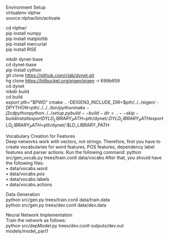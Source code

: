 Environment Setup  
virtualenv nlphw  
source nlphw/bin/activate  
  
cd nlphw/  
pip install numpy  
pip install matplotlib  
pip install mercurial  
pip install RISE  
  
mkdir dynet-base  
cd dynet-base  
pip install cython  
git clone https://github.com/clab/dynet.git  
hg clone https://bitbucket.org/eigen/eigen -r 699b659  
cd dynet  
mkdir build  
cd build  
export pth="$PWD"  
cmake .. -DEIGEN3_INCLUDE_DIR=$pth/../../eigen/ -DPYTHON=$pth/../../../bin/python  
make -j 2  
cd python  
python ../../setup.py build --build-dir=.. --skip-build install  
export DYLD_LIBRARY_PATH=$pth/dynet/:$DYLD_LIBRARY_PATH  
export LD_LIBRARY_PATH=$pth/dynet/:$LD_LIBRARY_PATH  

Vocabulary Creation for Features  
Deep networks work with vectors, not strings. Therefore, first you have to
create vocabularies for word features, POS features, dependency label features
and parser actions.
Run the following command:
python src/gen_vocab.py trees/train.conll data/vocabs
After that, you should have the following files:  
• data/vocabs.word  
• data/vocabs.pos  
• data/vocabs.labels  
• data/vocabs.actions  
  
Data Generation   
python src/gen.py trees/train.conll data/train.data  
python src/gen.py trees/dev.conll data/dev.data  
  
Neural Network Implementation   
Train the network as follows:   
python src/depModel.py trees/dev.conll outputs/dev.out models/model_part1  